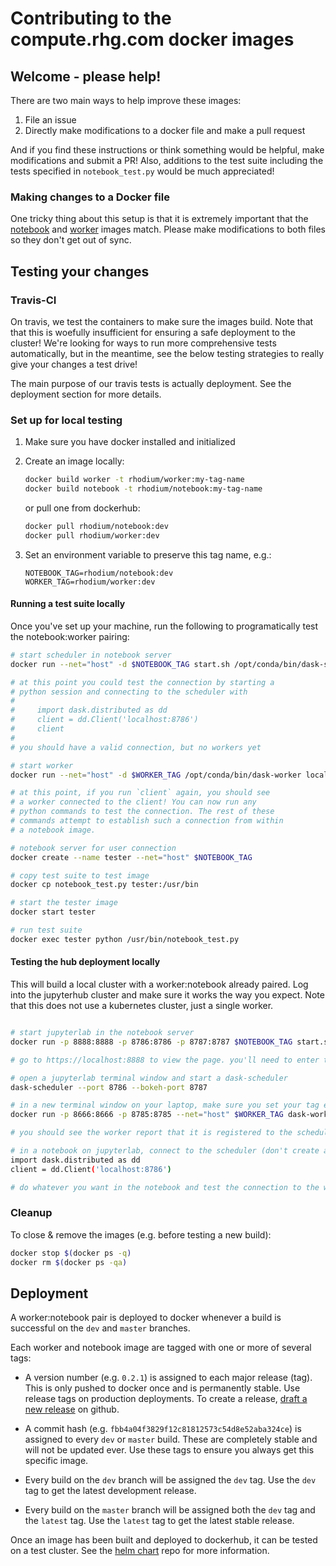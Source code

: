 # Contributing to the compute.rhg.com docker images

## Welcome - please help!

There are two main ways to help improve these images:

1. File an issue
2. Directly make modifications to a docker file and make a pull request

And if you find these instructions or think something would be helpful,
make modifications and submit a PR! Also, additions to the test suite
including the tests specified in `notebook_test.py` would be much
appreciated!

### Making changes to a Docker file

One tricky thing about this setup is that it is extremely important that
the [notebook][] and [worker][] images match. Please make modifications to both
files so they don't get out of sync.

[notebook]: https://github.com/RhodiumGroup/docker_images/blob/master/notebook/Dockerfile
[worker]: https://github.com/RhodiumGroup/docker_images/blob/master/worker/Dockerfile


## Testing your changes

### Travis-CI

On travis, we test the containers to make sure the images build. Note that
that this is woefully insufficient for ensuring a safe deployment to the
cluster! We're looking for ways to run more comprehensive tests automatically,
but in the meantime, see the below testing strategies to really give your
changes a test drive!

The main purpose of our travis tests is actually deployment. See the
deployment section for more details.

### Set up for local testing

1.  Make sure you have docker installed and initialized

2.  Create an image locally:
    ```bash
    docker build worker -t rhodium/worker:my-tag-name
    docker build notebook -t rhodium/notebook:my-tag-name
    ```
    or pull one from dockerhub:

    ```bash
    docker pull rhodium/notebook:dev
    docker pull rhodium/worker:dev
    ```

3.  Set an environment variable to preserve this tag name, e.g.:
    ```
    NOTEBOOK_TAG=rhodium/notebook:dev
    WORKER_TAG=rhodium/worker:dev
    ```

#### Running a test suite locally

Once you've set up your machine, run the following to programatically
test the notebook:worker pairing:

```bash
# start scheduler in notebook server
docker run --net="host" -d $NOTEBOOK_TAG start.sh /opt/conda/bin/dask-scheduler --port 8786 --bokeh-port 8787 &

# at this point you could test the connection by starting a
# python session and connecting to the scheduler with
#
#     import dask.distributed as dd
#     client = dd.Client('localhost:8786')
#     client
#
# you should have a valid connection, but no workers yet

# start worker
docker run --net="host" -d $WORKER_TAG /opt/conda/bin/dask-worker localhost:8786 --worker-port 8666 --nanny-port 8785 &

# at this point, if you run `client` again, you should see
# a worker connected to the client! You can now run any
# python commands to test the connection. The rest of these
# commands attempt to establish such a connection from within
# a notebook image.

# notebook server for user connection
docker create --name tester --net="host" $NOTEBOOK_TAG

# copy test suite to test image
docker cp notebook_test.py tester:/usr/bin

# start the tester image
docker start tester

# run test suite
docker exec tester python /usr/bin/notebook_test.py
```

#### Testing the hub deployment locally

This will build a local cluster with a worker:notebook already paired.
Log into the jupyterhub cluster and make sure it works the way you expect.
Note that this does not use a kubernetes cluster, just a single worker.

```bash

# start jupyterlab in the notebook server
docker run -p 8888:8888 -p 8786:8786 -p 8787:8787 $NOTEBOOK_TAG start.sh jupyter lab --port=8888

# go to https://localhost:8888 to view the page. you'll need to enter the token from the docker log in order to log in

# open a jupyterlab terminal window and start a dask-scheduler
dask-scheduler --port 8786 --bokeh-port 8787

# in a new terminal window on your laptop, make sure you set your tag environment variables, then start a worker container using whatever worker image you want, and get it to connect to the scheduler
docker run -p 8666:8666 -p 8785:8785 --net="host" $WORKER_TAG dask-worker localhost:8786 --worker-port 8666 --nanny-port 8785

# you should see the worker report that it is registered to the scheduler, and on the scheduler terminal on jupyterlab it should report the registered worker

# in a notebook on jupyterlab, connect to the scheduler (don't create a dask cluster... the scheduler is already set up)
import dask.distributed as dd
client = dd.Client('localhost:8786')

# do whatever you want in the notebook and test the connection to the worker.
```


### Cleanup

To close & remove the images (e.g. before testing a new build):

```bash
docker stop $(docker ps -q)
docker rm $(docker ps -qa)
```


## Deployment

A worker:notebook pair is deployed to docker whenever a build is
successful on the `dev` and `master` branches.

Each worker and notebook image are tagged with one or more of several
tags:

* A version number (e.g. `0.2.1`) is assigned to each major
  release (tag). This is only pushed to docker once and is permanently
  stable. Use release tags on production deployments. To create a
  release, [draft a new release](https://github.com/RhodiumGroup/docker_images/releases/new)
  on github.

* A commit hash (e.g. `fbb4a04f3829f12c81812573c54d8e52aba324ce`) is
  assigned to every `dev` or `master` build. These are completely
  stable and will not be updated ever. Use these tags to ensure you
  always get this specific image.

* Every build on the `dev` branch will be assigned the `dev` tag. Use
  the `dev` tag to get the latest development release.

* Every build on the `master` branch will be assigned both the `dev`
  tag and the `latest` tag. Use the `latest` tag to get the latest
  stable release.

Once an image has been built and deployed to dockerhub, it can be 
tested on a test cluster. See the
[helm chart](https://github.com/RhodiumGroup/helm-chart) repo for more
information.
